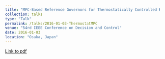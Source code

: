 ```yaml
---
title: "MPC-Based Reference Governors for Thermostatically Controlled Residential Buildings"
collection: talks
type: "Talk"
permalink: /talks/2016-01-03-ThermostatMPC
venue: "54rd IEEE Conference on Decision and Control"
date: 2016-01-03
location: "Osaka, Japan"
---
```

[Link to pdf](https://www.researchgate.net/publication/304771254_Regionless_Explicit_MPC_of_a_Distillation_Column)
